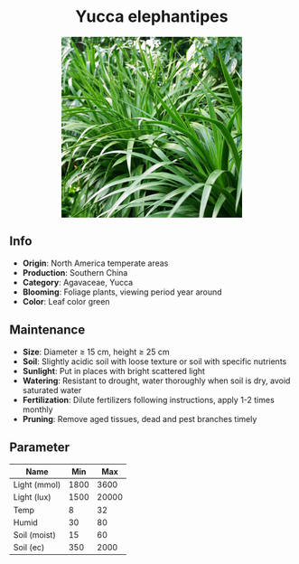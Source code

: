 <h1 align='center'>Yucca elephantipes</h1>
<p align="center">
    <img 
        align='center'
        width='320'
        src="../images/yucca elephantipes.png" 
        alt='Yucca elephantipes' />
</p>

## Info

 - **Origin**: North America temperate areas
 - **Production**: Southern China
 - **Category**: Agavaceae, Yucca
 - **Blooming**: Foliage plants, viewing period year around
 - **Color**: Leaf color green

## Maintenance

 - **Size**: Diameter ≥ 15 cm, height ≥ 25 cm
 - **Soil**: Slightly acidic soil with loose texture or soil with specific nutrients
 - **Sunlight**: Put in places with bright scattered light
 - **Watering**: Resistant to drought, water thoroughly when soil is dry, avoid saturated water
 - **Fertilization**: Dilute fertilizers following instructions, apply 1-2 times monthly
 - **Pruning**: Remove aged tissues, dead and pest branches timely

## Parameter

| Name         | Min  | Max   |
|--------------|------|-------|
| Light (mmol) | 1800 | 3600  |
| Light (lux)  | 1500 | 20000 |
| Temp         | 8    | 32    |
| Humid        | 30   | 80    |
| Soil (moist) | 15   | 60    |
| Soil (ec)    | 350  | 2000  |